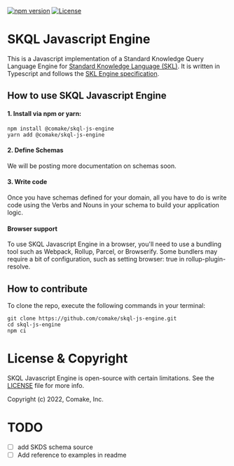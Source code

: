 [![npm version](https://badge.fury.io/js/@comake%2Fskql-js-engine.svg)](https://badge.fury.io/js/@comake%2Fskql-js-engine) [![License](https://img.shields.io/badge/License-BSD_4--Clause-blue.svg)](https://spdx.org/licenses/BSD-4-Clause.html)

# SKQL Javascript Engine

This is a Javascript implementation of a Standard Knowledge Query Language Engine for [Standard Knowledge Language (SKL)](https://www.comake.io/skl). It is written in Typescript and follows the [SKL Engine specification](https://docs.standardknowledge.com/get-started/engine).


## How to use SKQL Javascript Engine

#### 1. Install via npm or yarn:

```shell
npm install @comake/skql-js-engine
yarn add @comake/skql-js-engine
```

#### 2. Define Schemas

We will be posting more documentation on schemas soon.

#### 3. Write code

Once you have schemas defined for your domain, all you have to do is write code using the Verbs and Nouns in your schema to build your application logic.

#### Browser support
To use SKQL Javascript Engine in a browser, you'll need to use a bundling tool such as Webpack, Rollup, Parcel, or Browserify. Some bundlers may require a bit of configuration, such as setting browser: true in rollup-plugin-resolve.

## How to contribute

To clone the repo, execute the following commands in your terminal:
```shell
git clone https://github.com/comake/skql-js-engine.git
cd skql-js-engine
npm ci
```

# License & Copyright

SKQL Javascript Engine is open-source with certain limitations. See the [LICENSE](LICENSE) file for more info.

Copyright (c) 2022, Comake, Inc.

# TODO

- [ ] add SKDS schema source
- [ ] Add reference to examples in readme
